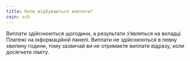 ```yaml
---
title: Коли відбуваються виплати?
coin: xch
---
```


Виплати здійснюються щогодини, а результати з’являться на вкладці Платежі на інформаційній панелі. Виплати не здійснюються в певну хвилину години, тому зазвичай ви не отримаєте виплати відразу, коли досягнете ліміту.
